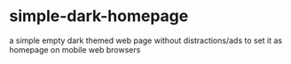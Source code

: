 # simple-dark-homepage
a simple empty dark themed web page without distractions/ads to set it as homepage on mobile web browsers
